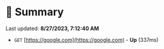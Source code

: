 # 📖 Summary
Last updated: **8/27/2023, 7:12:40 AM**

- `GET` [https://google.com](https://google.com) - **Up** (337ms)
